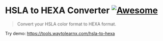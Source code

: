 # HSLA to HEXA Converter [![Awesome](https://cdn.rawgit.com/sindresorhus/awesome/d7305f38d29fed78fa85652e3a63e154dd8e8829/media/badge.svg)](https://github.com/sindresorhus/awesome)

>Convert your HSLA color format to HEXA format.

Try demo: https://tools.waytolearnx.com/hsla-to-hexa
